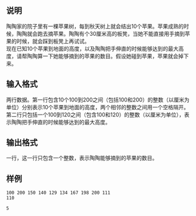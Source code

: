 <h2>说明</h2>

陶陶家的院子里有一棵苹果树，每到秋天树上就会结出$10$个苹果。苹果成熟的时候，陶陶就会跑去摘苹果。陶陶有个$30$厘米高的板凳，当她不能直接用手摘到苹果的时候，就会踩到板凳上再试试。<br />
现在已知$10$个苹果到地面的高度，以及陶陶把手伸直的时候能够达到的最大高度，请帮陶陶算一下她能够摘到的苹果的数目。假设她碰到苹果，苹果就会掉下来。
<h2>输入格式</h2>

两行数据。第一行包含$10$个$100$到$200$之间（包括$100$和$200$）的整数（以厘米为单位）分别表示$10$个苹果到地面的高度，两个相邻的整数之间用一个空格隔开。第二行只包括一个$100$到$120$之间（包含$100$和$120$）的整数（以厘米为单位），表示陶陶把手伸直的时候能够达到的最大高度。

<h2>输出格式</h2>

一行，这一行只包含一个整数，表示陶陶能够摘到的苹果的数目。

<h2>样例</h2>
<pre><code class="language-input1">100 200 150 140 129 134 167 198 200 111
110</code></pre><pre><code class="language-output1">5</code></pre>
